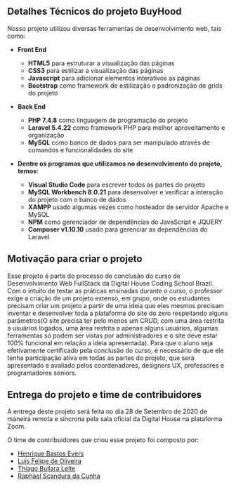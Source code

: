 ## Detalhes Técnicos do projeto BuyHood

Nosso projeto utilizou diversas ferramentas de desenvolvimento web, tais como:

- **Front End**
  - **HTML5** para estruturar a visualização das páginas
  - **CSS3** para estilizar a visualização das páginas
  - **Javascript** para adicionar elementos interativos as páginas
  - **Bootstrap** como framework de estilização e padronização de grids do projeto
 
 - **Back End**
   - **PHP 7.4.8** como linguagem de programação do projeto
   - **Laravel 5.4.22** como framework PHP para melhor aproveitamento e organização
   - **MySQL** como banco de dados para ser manipulado através de comandos e funcionalidades do site
   
- **Dentre os programas que utilizamos no desenvolvimento do projeto, temos:**  
  - **Visual Studio Code** para escrever todos as partes do projeto
  - **MySQL Workbench 8.0.21** para desenvolver e verificar a interação do projeto com o banco de dados
  - **XAMPP** usado algumas vezes como hosteador de servidor Apache e MySQL
  - **NPM** como gerenciador de dependências do JavaScript e JQUERY
  - **Composer v1.10.10** usado para gerenciar as dependências do Laravel
    
 ## Motivação para criar o projeto
 
Esse projeto é parte do processo de conclusão do curso de Desenvolvimento Web FullStack da Digital House Coding School Brazil. Com o intuito de testar as práticas ensinadas durante o curso, o professor exige a criação de um projeto extenso, em grupo, onde os estudantes precisam criar um projeto a partir de uma ideia que eles mesmos precisam inventar e desenvolver toda a plataforma do site do zero respeitando alguns parâmetros(O site precisa ter pelo menos um CRUD, com uma área restrita a usuários logados, uma área restrita a apenas alguns usuários, algumas ferramentas só podem ser vistas por administradores e o site deve estar 100% funcional em relação a ideia apresentada). Para que o aluno seja efetivamente certificado pela conclusão do curso, é necessário de que ele tenha participação ativa em todas as partes do projeto, que será apresentado e avaliado pelos coordenadores, designers UX, professores e programadores seniors.
 
 ## Entrega do projeto e time de contribuidores
 A entrega deste projeto será feita no dia 28 de Setembro de 2020 de maneira remota e síncrona pela sala oficial da Digital House na plataforma Zoom.
 
 O time de contribuidores que criou esse projeto foi composto por:
 
 - [Henrique Bastos Evers](https://github.com/EversHenrique)
 - [Luis Felipe de Oliveira](https://github.com/LuisFelipeOl)
 - [Thiago Bullara Leite](https://github.com/ThiagoBullara)
 - [Raphael Scandura da Cunha](https://github.com/raphaelscandura)
